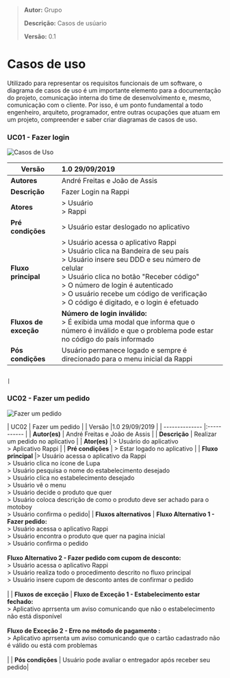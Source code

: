 > **Autor:** Grupo
>
> **Descrição:** Casos de usúario
>
> **Versão:** 0.1

# Casos de uso

Utilizado para representar os requisitos funcionais de um software, o diagrama de casos de uso é um importante elemento para a documentação do projeto, comunicação interna do time de desenvolvimento e, mesmo, comunicação com o cliente. Por isso, é um ponto fundamental a todo engenheiro, arquiteto, programador, entre outras ocupações que atuam em um projeto, compreender e saber criar diagramas de casos de uso.

### **UC01 - Fazer login**

![Casos de Uso](https://i.imgur.com/FPpyALq.jpg)

| Versão                | 1.0 29/09/2019                                                                                                                                                                                                                                                                                                                 |
| --------------------- | :----------------------------------------------------------------------------------------------------------------------------------------------------------------------------------------------------------------------------------------------------------------------------------------------------------------------------- |
| **Autores**           | André Freitas e João de Assis                                                                                                                                                                                                                                                                                                  |
| **Descrição**         | Fazer Login na Rappi                                                                                                                                                                                                                                                                                                           |
| **Atores**            | > Usuário <br> > Rappi                                                                                                                                                                                                                                                                                                         |
| **Pré condições**     | > Usuário estar deslogado no aplicativo                                                                                                                                                                                                                                                                                        |
| **Fluxo principal**   | > Usuário acessa o aplicativo Rappi <br> > Usuário clica na Bandeira de seu país <br> > Usuário insere seu DDD e seu número de celular <br> > Usuário clica no botão "Receber código" <br> > O número de login é autenticado <br> > O usuário recebe um código de verificação <br> > O código é digitado, e o login é efetuado |
| **Fluxos de exceção** | **Número de login inválido:** <br> > É exibida uma modal que informa que o número é inválido e que o problema pode estar no código do país informado <br>                                                                                                                                                                      |
| **Pós condições**     | Usuário permanece logado e sempre é direcionado para o menu inicial da Rappi                                                                                                                                                                                                                                                   |

                                                                                 |

### **UC02 - Fazer um pedido**

![Fazer um pedido](https://i.imgur.com/6rT3I67.jpg)

| UC02 | Fazer um pedido |
| Versão |1.0 29/09/2019 |
| -------------- |:----------- |
| **Autor(es)** | André Freitas e João de Assis |
| **Descrição** | Realizar um pedido no aplicativo |
| **Ator(es)** | > Usuário do aplicativo <br> > Aplicativo Rappi |
| **Pré condições** | > Estar logado no aplicativo |
| **Fluxo principal** |> Usuário acessa o aplicativo da Rappi <br> > Usuário clica no ícone de Lupa <br> > Usuário pesquisa o nome do estabelecimento desejado <br> > Usuário clica no estabelecimento desejado <br> > Usuário vê o menu <br> > Usuário decide o produto que quer <br> > Usuário coloca descrição de como o produto deve ser achado para o motoboy <br> > Usuário confirma o pedido|
| **Fluxos alternativos** | **Fluxo Alternativo 1 - Fazer pedido:** <br> > Usuário acessa o aplicativo Rappi <br> > Usuário encontra o produto que quer na pagina inicial <br> > Usuário confirma o pedido <br> <br>**Fluxo Alternativo 2 - Fazer pedido com cupom de desconto:** <br>> Usuário acessa o aplicativo Rappi <br> > Usuário realiza todo o procedimento descrito no fluxo principal <br> > Usuário insere cupom de desconto antes de confirmar o pedido <br> <br> |
| **Fluxos de exceção** | **Fluxo de Exceção 1 - Estabelecimento estar fechado:** <br> > Aplicativo aprrsenta um aviso comunicando que não o estabelecimento não está disponível <br> <br> **Fluxo de Exceção 2 - Erro no método de pagamento :**<br> > Aplicativo aprrsenta um aviso comunicando que o cartão cadastrado não é válido ou está com problemas <br> <br> |
| **Pós condições** | Usuário pode avaliar o entregador após receber seu pedido|
